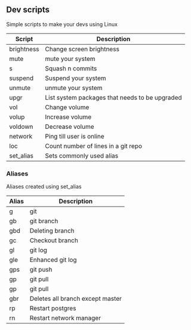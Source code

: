 ## Dev scripts

Simple scripts to make your devs using Linux

| Script     | Description                                    |
| ---------- | ---------------------------------------------- |
| brightness | Change screen brightness                       |
| mute       | mute your system                               |
| s          | Squash n commits                               |
| suspend    | Suspend your system                            |
| unmute     | unmute your system                             |
| upgr       | List system packages that needs to be upgraded |
| vol        | Change volume                                  |
| volup      | Increase volume                                |
| voldown    | Decrease volume                                |
| network    | Ping till user is online                       |
| loc        | Count number of lines in a git repo            |
| set_alias  | Sets commonly used alias                       |

### Aliases

Aliases created using set_alias

| Alias     | Description                                    |
| --------- | ---------------------------------------------- |
| g         | git                                            |
| gb        | git branch                                     |
| gbd       | Deleting branch                                |
| gc        | Checkout branch                                |
| gl        | git log                                        |
| gle       | Enhanced git log                               |
| gps       | git push                                       |
| gp        | git pull                                       |
| gp        | git pull                                       |
| gbr       | Deletes all branch except master               |
| rp        | Restart postgres                               |
| rn        | Restart network manager                        |

